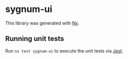 # sygnum-ui

This library was generated with [Nx](https://nx.dev).

## Running unit tests

Run `nx test sygnum-ui` to execute the unit tests via [Jest](https://jestjs.io).
